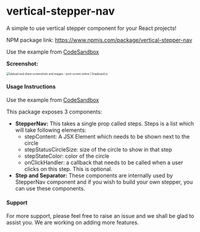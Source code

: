 # vertical-stepper-nav
A simple to use vertical stepper component for your React projects!

NPM package link:  https://www.npmjs.com/package/vertical-stepper-nav

Use the example from [CodeSandbox](https://codesandbox.io/s/recursing-morse-3h7oo?file=/src/App.tsx)

**Screenshot:**

<img src="https://snipboard.io/VEYnBt.jpg" alt="Upload and share screenshots and images - print screen online | Snipboard.io" style="zoom:50%;" />

#### Usage Instructions

Use the example from [CodeSandbox](https://codesandbox.io/s/recursing-morse-3h7oo?file=/src/App.tsx)

This package exposes 3 components:

* **StepperNav:** This takes a single prop called steps. Steps is a list which will take following elements:
  * stepContent: A JSX Element which needs to be shown next to the circle
  * stepStatusCircleSize: size of the circle to show in that step
  * stepStateColor: color of the circle 
  * onClickHandler: a callback that needs to be called when a user clicks on this step. This is optional.
* **Step and Separator:** These components are internally used by StepperNav component and if you wish to build your own stepper, you can use these components.

#### Support

For more support, please feel free to raise an issue and we shall be glad to assist you. We are working on adding more features.

